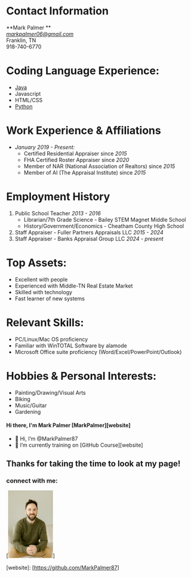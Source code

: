 # Contact Information
**Mark Palmer **<br/>
*markpalmer06@gmail.com*<br/>
Franklin, TN <br>
918-740-6770
# Coding Language Experience:
- [Java](https://docs.oracle.com/en/java/) <!-- when you use [ ] you are making a link -->
- Javascript
- HTML/CSS
- [Python](https://docs.python.org/3/)

# Work Experience & Affiliations
* *January 2019 - Present:*
   * Certified Residential Appraiser since *2015*
   * FHA Certified Roster Appraiser since *2020*
   * Member of NAR (National Association of Realtors) since *2015*
   * Member of AI (The Appraisal Institute) since *2015*
# Employment History
1. Public School Teacher *2013 - 2016*
   - Librarian/7th Grade Science - Bailey STEM Magnet Middle School
   - History/Government/Economics - Cheatham County High School 
 2. Staff Appraiser - Fuller Partners Appraisals LLC *2015 - 2024*
 3. Staff Appraiser - Banks Appraisal Group LLC *2024 - present*

# Top Assets:
- Excellent with people
- Experienced with Middle-TN Real Estate Market
- Skilled with technology
- Fast learner of new systems

# Relevant Skills:
- PC/Linux/Mac OS proficiency
- Familiar with WinTOTAL Software by alamode
- Microsoft Office suite proficiency (Word/Excel/PowerPoint/Outlook)

# Hobbies & Personal Interests:
- Painting/Drawing/Visual Arts
- Biking
- Music/Guitar
- Gardening

<!-- # Table
Color | RGB | Comment
------|-----|--------
red | 0xff0000 | don't like it
blue | 0x00ff00 | kinda like it
green | 0x0000ff | my color -->

#### Hi there, I'm Mark Palmer [MarkPalmer][website]
- 👋 Hi, I’m @MarkPalmer87
- 🌱 I’m currently training on [GitHub Course][website]

## Thanks for taking the time to look at my page!
### connect with me:
[<img alt="Mark_Palmer" width="120px" src="https://github.com/MarkPalmer87/Images/blob/main/contact_page_image.jpg?raw=true" />]

<!---
karlllarson/karlllarson is a ✨ special ✨ repository because its `README.md` (this file) appears on your GitHub profile.
You can click the Preview link to take a look at your changes.
--->

[website]: [https://github.com/MarkPalmer87] <!-- here is where the website term is defined   also triple ticks ``` allow you to make a copyable text segment ```-->
